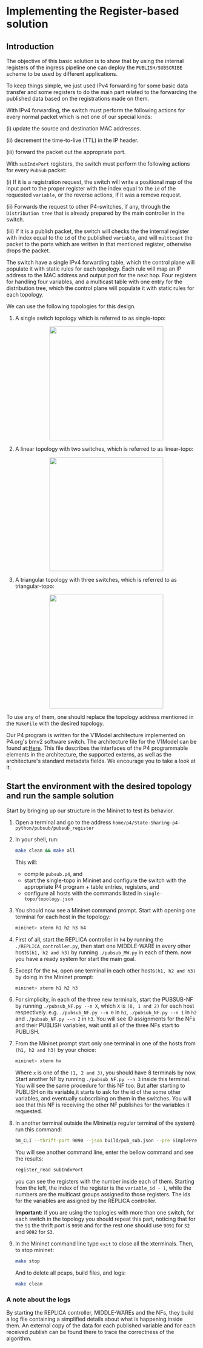 # Implementing the Register-based solution

## Introduction

The objective of this basic solution is to show that by using the
internal registers of the ingress pipeline one can deploy the
`PUBLISH/SUBSCRIBE` scheme to be used by different applications.

To keep things simple, we just used IPv4 forwarding for some basic
data transfer and some registers to do the main part related to the
forwarding the published data based on the registrations made on them.

With IPv4 forwarding, the switch must perform the following actions
for every normal packet which is not one of our special kinds:

(i) update the source and destination MAC addresses.

(ii) decrement the time-to-live (TTL) in the IP header.

(iii) forward the packet out the appropriate port.


With `subIndxPort` registers, the switch must perform the following
actions for every `PubSub` packet:

(i) If it is a registration request, the switch will write a positional
    map of the input port to the proper register with the index equal to
    the `id` of the requested `variable`, or the reverse actions, if it was
    a remove request.
    
(ii) Forwards the request to other P4-switches, if any, through the
    `Distribution tree` that is already prepared by the main controller
    in the switch.
    
(iii) If it is a publish packet, the switch will checks the the internal
    register with index equal to the `id` of the published `variable`, and
    will `multicast` the packet to the ports which are written in that
    mentioned register, otherwise drops the packet.
    

The switch have a single IPv4 forwarding table, which the control plane
will populate it with static rules for each topology. Each rule will map
an IP address to the MAC address and output port for the next hop.
Four registers for handling four variables, and a multicast table with one
entry for the distribution tree, which the control plane will populate it with
static rules for each topology.

We can use the following topologies for this design.

1. A single switch topology which is referred to as single-topo:
   <p align="center">
    <img src="./single-topo/single-topo.png" width="300" heigth="300" />
   </p>

2. A linear topology with two switches, which is referred to as
   linear-topo:
   <p align="center">
    <img src="./linear-topo/linear-topo.png" width="300" heigth="300" />
   </p>

3. A triangular topology with three switches, which is referred
   to as triangular-topo:
   <p align="center">
    <img src="./triangle-topo/triangular-topo.png" width="300" heigth="300" />
   </p>

To use any of them, one should replace the topology address mentioned
in the `MakeFile` with the desired topology.

Our P4 program is written for the V1Model architecture implemented
on P4.org's bmv2 software switch. The architecture file for the V1Model
can be found at:[Here](/usr/local/share/p4c/p4include/v1model.p4). This file
describes the interfaces of the P4 programmable elements in the architecture,
the supported externs, as well as the architecture's standard metadata
fields. We encourage you to take a look at it.

## Start the environment with the desired topology and run the sample solution

Start by bringing up our structure in the Mininet to test its behavior.

1. Open a terminal and go to the address 
`home/p4/State-Sharing-p4-python/pubsub/pubsub_register`

2. In your shell, run:
   ```bash
   make clean && make all
   ```
   This will:
   * compile `pubsub.p4`, and
   * start the single-topo in Mininet and configure the switch with
   the appropriate P4 program + table entries, registers, and
   * configure all hosts with the commands listed in
   `single-topo/topology.json`

3. You should now see a Mininet command prompt. Start with opening
   one terminal for each host in the topology:
   ```bash
   mininet> xterm h1 h2 h3 h4
   ```

4. First of all, start the REPLICA controller in `h4` by running the
   `./REPLICA_controller.py`, then start one MIDDLE-WARE in every
   other hosts`(h1, h2 and h3)` by running `./pubsub_MW.py` in each of
   them. now you have a ready system for start the main goal.

5. Except for the `h4`, open one terminal in each other hosts`(h1, h2
   and h3)` by doing in the Mininet prompt:
   ```bash
   mininet> xterm h1 h2 h3
   ```

6. For simplicity, in each of the three new terminals, start the
   PUBSUB-NF by running `./pubsub_NF.py --n X`, which `X` is `(0, 1 and 2)`
   for each host respectively.
   e.g. `./pubsub_NF.py --n 0` in `h1`, `./pubsub_NF.py --n 1` in `h2` and
   `./pubsub_NF.py --n 2` in `h3`. You will see ID assignments for the
   NFs and their PUBLISH variables, wait until all of the three NFs
   start to PUBLISH.

7. From the Mininet prompt start only one terminal in one of the
   hosts from `(h1, h2 and h3)` by your choice:
   ```bash
   mininet> xterm hx
   ```
   Where `x` is one of the `(1, 2 and 3)`, you should have 8 terminals by now.
   Start another NF by running `./pubsub_NF.py --n 3` inside this terminal. 
   You will see the same procedure for this NF too. But after starting to
   PUBLISH on its variable,it starts to ask for the id of the some other variables,
   and eventually subscribing on them in the switches. You will see that this 
   NF is receiving the other NF publishes for the variables it requested.

8. In another terminal outside the Mininet(a regular terminal of the
   system) run this command:
   ```bash
   bm_CLI --thrift-port 9090 --json build/pub_sub.json --pre SimplePreLAG
   ```
   You will see another command line, enter the bellow command and see
   the results:
   ```bash
   register_read subIndxPort
   ```
   you can see the registers with the number inside each of them. Starting
   from the left, the index of the register is the `variable_id - 1`, while 
   the numbers are the multicast groups assigned to those registers. The ids 
   for the variables are assigned by the REPLICA controller.
   
   **Important:** if you are using the toplogies with more than one switch, for
   each switch in the topology you should repeat this part, noticing that for the `S1`
   the thrift port is `9090` and for the rest one should use `9091` for `S2` and `9092` for `S3`.

8. In the Mininet command line type `exit` to close all the xterminals.
   Then, to stop mininet:
   ```bash
   make stop
   ```
   And to delete all pcaps, build files, and logs:
   ```bash
   make clean
   ```

### A note about the logs

By starting the REPLICA controller, MIDDLE-WAREs and the NFs, they build
a log file containing a simplified details about what is happening inside
them. An external copy of the data for each published variable and for
each received publish can be found there to trace the correctness of the
algorithm.
